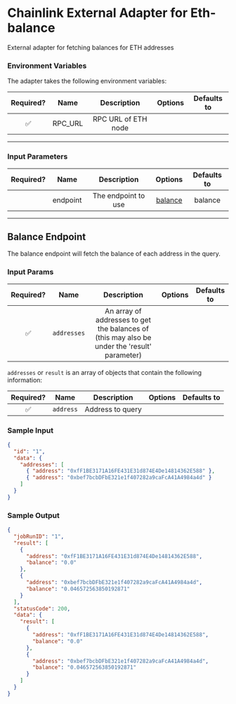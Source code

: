 # Chainlink External Adapter for Eth-balance

External adapter for fetching balances for ETH addresses

### Environment Variables

The adapter takes the following environment variables:

| Required? |  Name   |     Description     | Options | Defaults to |
| :-------: | :-----: | :-----------------: | :-----: | :---------: |
|    ✅     | RPC_URL | RPC URL of ETH node |         |             |

---

### Input Parameters

| Required? |   Name   |     Description     |           Options            | Defaults to |
| :-------: | :------: | :-----------------: | :--------------------------: | :---------: |
|           | endpoint | The endpoint to use | [balance](#Balance-Endpoint) |   balance   |

---

## Balance Endpoint

The balance endpoint will fetch the balance of each address in the query.

### Input Params

| Required? |    Name     |                                         Description                                          | Options | Defaults to |
| :-------: | :---------: | :------------------------------------------------------------------------------------------: | :-----: | :---------: |
|    ✅     | `addresses` | An array of addresses to get the balances of (this may also be under the 'result' parameter) |         |             |

`addresses` or `result` is an array of objects that contain the following information:

| Required? |   Name    |   Description    | Options | Defaults to |
| :-------: | :-------: | :--------------: | :-----: | :---------: |
|    ✅     | `address` | Address to query |         |

### Sample Input

```json
{
  "id": "1",
  "data": {
    "addresses": [
      { "address": "0xfF1BE3171A16FE431E31d874E4De14814362E588" },
      { "address": "0xbef7bcbDFbE321e1f407282a9caFcA41A4984a4d" }
    ]
  }
}
```

### Sample Output

```json
{
  "jobRunID": "1",
  "result": [
    {
      "address": "0xfF1BE3171A16FE431E31d874E4De14814362E588",
      "balance": "0.0"
    },
    {
      "address": "0xbef7bcbDFbE321e1f407282a9caFcA41A4984a4d",
      "balance": "0.046572563850192871"
    }
  ],
  "statusCode": 200,
  "data": {
    "result": [
      {
        "address": "0xfF1BE3171A16FE431E31d874E4De14814362E588",
        "balance": "0.0"
      },
      {
        "address": "0xbef7bcbDFbE321e1f407282a9caFcA41A4984a4d",
        "balance": "0.046572563850192871"
      }
    ]
  }
}
```
